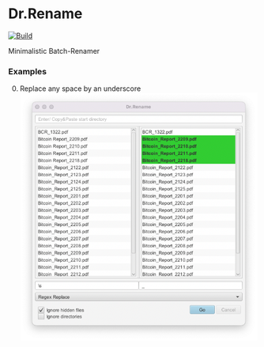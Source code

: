 # Dr.Rename

[![Build](https://github.com/github/kerner1000/actions/workflows/build.yml/badge.svg)](https://github.com/github/kerner1000/actions/workflows/build.yml/badge.svg)

Minimalistic Batch-Renamer

### Examples
0. Replace any space by an underscore ![example-replace-space-by-underscore.png](./screens/example-replace-space-by-underscore.png)
